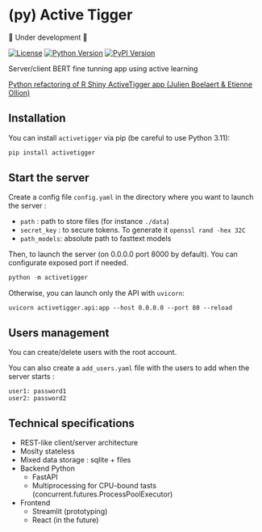 # (py) Active Tigger

🚧 Under development 🚧

[![License](https://img.shields.io/badge/license-MIT-blue.svg)](https://github.com/emilienschultz/pyactivetigger/blob/main/LICENSE)
[![Python Version](https://img.shields.io/badge/python-3.11-blue)](https://www.python.org/downloads/)
[![PyPI Version](https://img.shields.io/pypi/v/activetigger)](https://pypi.org/project/activetigger/)

Server/client BERT fine tunning app using active learning

[Python refactoring of R Shiny ActiveTigger app (Julien Boelaert & Etienne Ollion)]( https://gitlab.univ-lille.fr/julien.boelaert/activetigger)

## Installation

You can install `activetigger` via pip (be careful to use Python 3.11):

```bash
pip install activetigger
```

## Start the server

Create a config file `config.yaml` in the directory where you want to launch the server :

- `path` : path to store files (for instance `./data`)
- `secret_key` : to secure tokens. To generate it `openssl rand -hex 32C`
- `path_models`:  absolute path to fasttext models

Then, to launch the server (on 0.0.0.0 port 8000 by default). You can configurate exposed port if needed.

```python
python -m activetigger
```

Otherwise, you can launch only the API with `uvicorn`:

```
uvicorn activetigger.api:app --host 0.0.0.0 --port 80 --reload
```

## Users management

You can create/delete users with the root account.

You can also create a `add_users.yaml` file with the users to add when the server starts :

```
user1: password1
user2: password2
```

## Technical specifications

- REST-like client/server architecture
- Moslty stateless
- Mixed data storage : sqlite + files
- Backend Python
    - FastAPI
    - Multiprocessing for CPU-bound tasts (concurrent.futures.ProcessPoolExecutor)
- Frontend
    - Streamlit (prototyping)
    - React (in the future)